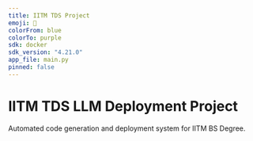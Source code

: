 ```yaml
---
title: IITM TDS Project
emoji: 🚀
colorFrom: blue
colorTo: purple
sdk: docker
sdk_version: "4.21.0"
app_file: main.py
pinned: false
---
```


# IITM TDS LLM Deployment Project

Automated code generation and deployment system for IITM BS Degree.
